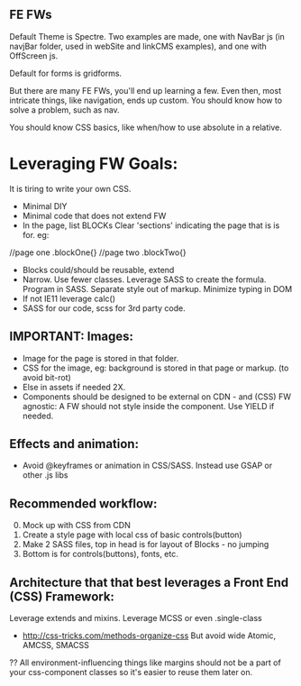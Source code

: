 
## FE FWs

Default Theme is Spectre. Two examples are made, one with NavBar js (in navjBar folder, used in webSite and linkCMS examples), and one with OffScreen js.

Default for forms is gridforms.

But there are many FE FWs, you'll end up learning a few. Even then, most intricate things, like navigation, ends up custom. You should know how to solve a problem, such as nav.

You should know CSS basics, like when/how to use absolute in a relative.

# Leveraging FW Goals:

It is tiring to write your own CSS.

- Minimal DIY
- Minimal code that does not extend FW
- In the page, list BLOCKs
Clear 'sections' indicating the page that is is for. eg:

//page one
.blockOne{}
//page two
.blockTwo{}

- Blocks could/should be reusable, extend
- Narrow. Use fewer classes. Leverage SASS to create the formula. Program in SASS. Separate style out of markup. Minimize typing in DOM
- If not IE11 leverage calc() 
- SASS for our code, scss for 3rd party code.

## IMPORTANT: Images:
- Image for the page is stored in that folder.
- CSS for the image, eg: background is stored in that page or markup. (to avoid bit-rot)
- Else in assets if needed 2X. 
- Components should be designed to be external on CDN - and (CSS) FW agnostic: A FW should not style inside the component. Use YIELD if needed.

## Effects and animation:
- Avoid @keyframes or animation in CSS/SASS. Instead use GSAP or other .js libs


## Recommended workflow:
0. Mock up with CSS from CDN
1. Create a style page with local css of basic controls(button)
2. Make 2 SASS files, top in head is for layout of Blocks - no jumping
3. Bottom is for controls(buttons), fonts, etc.


## Architecture that that best leverages a Front End (CSS) Framework:

Leverage extends and mixins.
Leverage MCSS or even .single-class
- http://css-tricks.com/methods-organize-css
But avoid wide Atomic, AMCSS, SMACSS


?? All environment-influencing things like margins should not be a part of your css-component classes so it's easier to reuse them later on.

